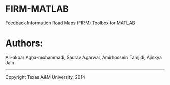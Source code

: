 FIRM-MATLAB
===========

Feedback Information Road Maps (FIRM) Toolbox for MATLAB

Authors:
========

Ali-akbar Agha-mohammadi,
Saurav Agarwal,
Amirhossein Tamjidi,
Ajinkya Jain

------------------------------------
Copyright Texas A&M University, 2014
